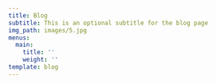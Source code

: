 ```yaml
---
title: Blog
subtitle: This is an optional subtitle for the blog page
img_path: images/5.jpg
menus:
  main:
    title: ''
    weight: ''
template: blog
---
```


